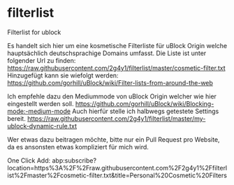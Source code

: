 # filterlist
Filterlist for ublock

Es handelt sich hier um eine kosmetische Filterliste für uBlock Origin welche hauptsächlich deutschsprachige Domains umfasst.
Die Liste ist unter folgender Url zu finden: https://raw.githubusercontent.com/2g4y1/filterlist/master/cosmetic-filter.txt
Hinzugefügt kann sie wiefolgt werden: https://github.com/gorhill/uBlock/wiki/Filter-lists-from-around-the-web


Ich empfehle dazu den Mediummode von uBlock Origin welcher wie hier eingestellt werden soll. https://github.com/gorhill/uBlock/wiki/Blocking-mode:-medium-mode
Auch hierfür stelle ich halbwegs getestete Settings bereit. https://raw.githubusercontent.com/2g4y1/filterlist/master/my-ublock-dynamic-rule.txt


Wer etwas dazu beitragen möchte, bitte nur ein Pull Request pro Website, da es ansonsten etwas kompliziert für mich wird.


One Click Add: abp:subscribe?location=https%3A%2F%2Fraw.githubusercontent.com%2F2g4y1%2Ffilterlist%2Fmaster%2Fcosmetic-filter.txt&title=Personal%20Cosmetic%20Filters

